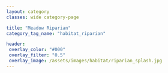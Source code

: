 ```yaml
---
layout: category
classes: wide category-page

title: "Meadow Riparian"
category_tag_name: "habitat_riparian"

header:
 overlay_color: "#000"
 overlay_filter: "0.5"
 overlay_image: /assets/images/habitat/riparian_splash.jpg
---
```


